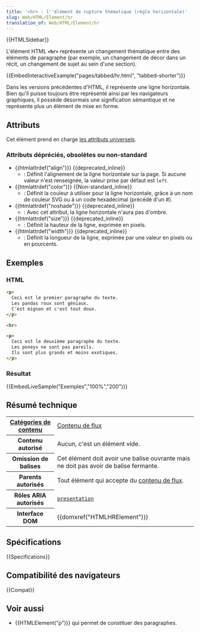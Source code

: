 ```yaml
---
title: '<hr> : l''élément de rupture thématique (règle horizontale)'
slug: Web/HTML/Element/hr
translation_of: Web/HTML/Element/hr
---
```


{{HTMLSidebar}}

L'élément HTML **`<hr>`** représente un changement thématique entre des éléments de paragraphe (par exemple, un changement de décor dans un récit, un changement de sujet au sein d'une section).

{{EmbedInteractiveExample("pages/tabbed/hr.html", "tabbed-shorter")}}

Dans les versions précédentes d'HTML, il représente une ligne horizontale. Bien qu'il puisse toujours être représenté ainsi par les navigateurs graphiques, il possède désormais une signification sémantique et ne représente plus un élément de mise en forme.

## Attributs

Cet élément prend en charge [les attributs universels](/fr/docs/Web/HTML/Attributs_universels).

### Attributs dépréciés, obsolètes ou non-standard

- {{htmlattrdef("align")}} {{deprecated_inline}}
  - : Définit l'alignement de la ligne horizontale sur la page. Si aucune valeur n'est renseignée, la valeur prise par défaut est `left`.
- {{htmlattrdef("color")}} {{Non-standard_inline}}
  - : Définit la couleur à utiliser pour la ligne horizontale, grâce à un nom de couleur SVG ou à un code hexadécimal (précédé d'un #).
- {{htmlattrdef("noshade")}} {{deprecated_inline}}
  - : Avec cet attribut, la ligne horizontale n'aura pas d'ombre.
- {{htmlattrdef("size")}} {{deprecated_inline}}
  - : Définit la hauteur de la ligne, exprimée en pixels.
- {{htmlattrdef("width")}} {{deprecated_inline}}
  - : Définit la longueur de la ligne, exprimée par une valeur en pixels ou en pourcents.

## Exemples

### HTML

```html
<p>
  Ceci est le premier paragraphe du texte.
  Les pandas roux sont géniaux.
  C'est mignon et c'est tout doux.
</p>

<hr>

<p>
  Ceci est le deuxième paragraphe du texte.
  Les poneys ne sont pas pareils.
  Ils sont plus grands et moins exotiques.
</p>
```

### Résultat

{{EmbedLiveSample("Exemples","100%","200")}}

## Résumé technique

<table class="properties">
  <tbody>
    <tr>
      <th scope="row">
        <a
          href="/fr/docs/Web/HTML/Catégorie_de_contenu"
          title="HTML/Content_categories"
          >Catégories de contenu</a
        >
      </th>
      <td>
        <a
          href="/fr/docs/Web/HTML/Catégorie_de_contenu#Contenu_de_flux"
          title="HTML/Content categories#Flow content"
          >Contenu de flux</a
        >
      </td>
    </tr>
    <tr>
      <th scope="row">Contenu autorisé</th>
      <td>Aucun, c'est un élément vide.</td>
    </tr>
    <tr>
      <th scope="row">Omission de balises</th>
      <td>
        Cet élément doit avoir une balise ouvrante mais ne doit pas avoir de
        balise fermante.
      </td>
    </tr>
    <tr>
      <th scope="row">Parents autorisés</th>
      <td>
        Tout élément qui accepte du
        <a
          href="/fr/docs/Web/HTML/Catégorie_de_contenu#Contenu_de_flux"
          title="HTML/Content categories#Flow content"
          >contenu de flux</a
        >.
      </td>
    </tr>
    <tr>
      <th scope="row">Rôles ARIA autorisés</th>
      <td><code><a href="/fr/docs/Web/Accessibility/ARIA/Roles/presentation_role">presentation</a></code></td>
    </tr>
    <tr>
      <th scope="row">Interface DOM</th>
      <td>{{domxref("HTMLHRElement")}}</td>
    </tr>
  </tbody>
</table>

## Spécifications

{{Specifications}}

## Compatibilité des navigateurs

{{Compat}}

## Voir aussi

- {{HTMLElement("p")}} qui permet de constituer des paragraphes.
